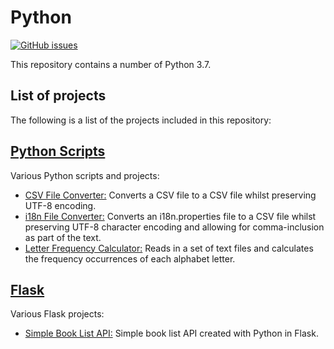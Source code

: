# Python
[![GitHub issues](https://img.shields.io/github/issues/Carla-de-Beer/Python.svg?style=flat-square)](https://github.com/Carla-de-Beer/Python/issues)

This repository contains a number of Python 3.7.

## List of projects

The following is a list of the projects included in this repository:

## [Python Scripts](https://github.com/Carla-de-Beer/Python/tree/master/Python%20Scripts)
  Various Python scripts and projects:
  * [CSV File Converter:](https://github.com/Carla-de-Beer/Python/tree/master/Python%20Scripts/CSV%20File%20Converter) Converts a CSV file to a CSV file whilst preserving UTF-8 encoding.
  * [i18n File Converter:](https://github.com/Carla-de-Beer/Python/tree/master/Python%20Scripts/i18n%20File%20Converter) Converts an i18n.properties file to a CSV file whilst preserving UTF-8 character encoding and allowing for comma-inclusion as part of the text.
  * [Letter Frequency Calculator:](https://github.com/Carla-de-Beer/Python/tree/master/Python%20Scripts/Letter%20Frequency%20Calculator) Reads in a set of text files and calculates the frequency occurrences of each alphabet letter.

## [Flask](https://github.com/Carla-de-Beer/Python/tree/master/Flask)
  Various Flask projects:
  * [Simple Book List API:](https://github.com/Carla-de-Beer/Python/tree/master/Flask/Simple%20Book%20List%20API) Simple book list API created with Python in Flask.
